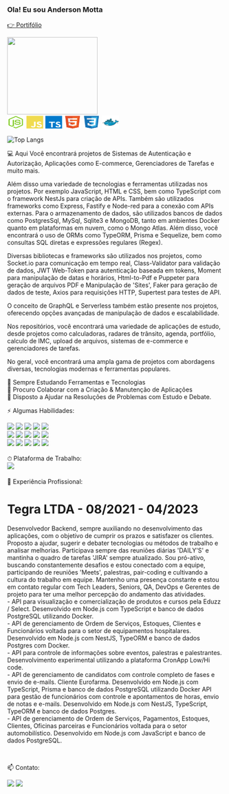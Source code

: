 ### Ola! Eu sou Anderson Motta 
<div>
  <p>
<a href="https://portifolio-anderson-motta.netlify.app/" target="_blank"> 👉 Portifólio </a>      
  </p>
<!--![Anderson GitHub stats](https://github-readme-stats.vercel.app/api?username=1andersonmotta&show_icons=true&theme=transparent)!-->
  <img height="180" width="210" src="https://media.giphy.com/media/MGdfeiKtEiEPS/giphy.gif"><br>
  <img height="30" width="40" src="https://raw.githubusercontent.com/devicons/devicon/master/icons/nodejs/nodejs-original.svg">
  <img height="30" width="40" src="https://raw.githubusercontent.com/devicons/devicon/master/icons/javascript/javascript-plain.svg">
  <img height="30" width="40" src="https://raw.githubusercontent.com/devicons/devicon/master/icons/typescript/typescript-plain.svg">
  <img height="30" width="40" src="https://raw.githubusercontent.com/devicons/devicon/master/icons/html5/html5-original.svg">
  <img height="30" width="40" src="https://raw.githubusercontent.com/devicons/devicon/master/icons/css3/css3-original.svg">
  <img height="30" width="40" src="https://raw.githubusercontent.com/devicons/devicon/master/icons/docker/docker-original.svg">
  
</div>


![Top Langs](https://github-readme-stats.vercel.app/api/top-langs/?username=anuraghazra&layout=compact&hide=astro,glsl)

 💻 Aqui Você encontrará projetos de Sistemas de Autenticação e Autorização, Aplicações como E-commerce, Gerenciadores de Tarefas e muito mais.

Além disso uma variedade de tecnologias e ferramentas utilizadas nos projetos. Por exemplo JavaScript, HTML e CSS, bem como TypeScript com o framework NestJs para criação de APIs. Também são utilizados frameworks como Express, Fastify e Node-red para a conexão com APIs externas. Para o armazenamento de dados, são utilizados bancos de dados como PostgresSql, MySql, Sqlite3 e MongoDB, tanto em ambientes Docker quanto em plataformas em nuvem, como o Mongo Atlas. Além disso, você encontrará o uso de ORMs como TypeORM, Prisma e Sequelize, bem como consultas SQL diretas e expressões regulares (Regex).

Diversas bibliotecas e frameworks são utilizados nos projetos, como Socket.io para comunicação em tempo real, Class-Validator para validação de dados, JWT Web-Token para autenticação baseada em tokens, Moment para manipulação de datas e horários, Html-to-Pdf e Puppeter para geração de arquivos PDF e Manipulação de 'Sites', Faker para geração de dados de teste, Axios para requisições HTTP, Supertest para testes de API.

O conceito de GraphQL e Serverless também estão presente nos projetos, oferecendo opções avançadas de manipulação de dados e escalabilidade.

Nos repositórios, você encontrará uma variedade de aplicações de estudo, desde projetos como calculadoras, radares de trânsito, agenda, portfólio, calculo de IMC, upload de arquivos, sistemas de e-commerce e gerenciadores de tarefas. 

No geral, você encontrará uma ampla gama de projetos com abordagens diversas, tecnologias modernas e ferramentas populares.

 🌱 Sempre Estudando Ferramentas e Tecnologias <br>
 👯 Procuro Colaborar com a Criação & Manutenção de Aplicações<br>
 🤔 Disposto a Ajudar na Resoluções de Problemas com Estudo e Debate.<br>
 

 ⚡ Algumas Habilidades:&nbsp; 
<div>
<img src="https://img.shields.io/badge/Node.js-43853D?style=for-the-badge&logo=node.js&logoColor=white ">&nbsp;<img src="https://img.shields.io/badge/JavaScript-323330?style=for-the-badge&logo=javascript&logoColor=F7DF1E ">&nbsp;<img src="https://img.shields.io/badge/TypeScript-007ACC?style=for-the-badge&logo=typescript&logoColor=white ">&nbsp;<img src="https://img.shields.io/badge/HTML5-E34F26?style=for-the-badge&logo=html5&logoColor=white ">&nbsp;<img src="https://img.shields.io/badge/CSS3-1572B6?style=for-the-badge&logo=css3&logoColor=white">
<br> <img src="https://img.shields.io/badge/Express.js-404D59?style=for-the-badge">&nbsp;<img src="https://img.shields.io/badge/PostgreSQL-316192?style=for-the-badge&logo=postgresql&logoColor=white ">&nbsp;<img src="https://img.shields.io/badge/MySQL-00000F?style=for-the-badge&logo=mysql&logoColor=white ">&nbsp;<img src="https://img.shields.io/badge/MongoDB-4EA94B?style=for-the-badge&logo=mongodb&logoColor=white ">&nbsp;<img src="https://img.shields.io/badge/SQLite-07405E?style=for-the-badge&logo=sqlite&logoColor=white">
<br> <img src="https://img.shields.io/badge/Visual_Studio-5C2D91?style=for-the-badge&logo=visual%20studio&logoColor=white">&nbsp;<img src="https://img.shields.io/badge/Prisma-3982CE?style=for-the-badge&logo=Prisma&logoColor=white ">&nbsp;<img src="https://img.shields.io/badge/Sequelize-52B0E7?style=for-the-badge&logo=Sequelize&logoColor=white ">&nbsp;<img src="https://img.shields.io/badge/SQLite-07405E?style=for-the-badge&logo=sqlite&logoColor=white">&nbsp;<img src="https://img.shields.io/badge/Jest-323330?style=for-the-badge&logo=Jest&logoColor=white"></div>
<br>
 ⏱ Plataforma de Trabalho:&nbsp;
  <div><img src="https://img.shields.io/badge/Jira-0052CC?style=for-the-badge&logo=Jira&logoColor=white" ></div>
  <br>
 💼 Experiência Profissional:
<div>
<h1>Tegra LTDA - 08/2021 - 04/2023</h1>
<p>
  Desenvolvedor Backend, sempre auxiliando no desenvolvimento das
aplicações, com o objetivo de cumprir os prazos e satisfazer os clientes.
Proposto a ajudar, sugerir e debater tecnologias ou métodos de trabalho e
analisar melhorias. Participava sempre das reuniões diárias 'DAILY'S' e
mantinha o quadro de tarefas 'JIRA' sempre atualizado. Sou pró-ativo,
buscando constantemente desafios e estou conectado com a equipe,
participando de reuniões 'Meets', palestras, pair-coding e cultivando a cultura
do trabalho em equipe. Mantenho uma presença constante e estou em
contato regular com Tech Leaders, Seniors, QA, DevOps e Gerentes de
projeto para ter uma melhor percepção do andamento das atividades.<br>
- API para visualização e comercialização de produtos e cursos pela Eduzz /
Select. Desenvolvido em Node.js com TypeScript e banco de dados
PostgreSQL utilizando Docker.<br>
- API de gerenciamento de Ordem de Serviços, Estoques, Clientes e
Funcionários voltada para o setor de equipamentos hospitalares.
Desenvolvido em Node.js com NestJS, TypeORM e banco de dados
Postgres com Docker.<br>
- API para controle de informações sobre eventos, palestras e palestrantes.
Desenvolvimento experimental utilizando a plataforma CronApp Low/Hi
code.<br>
- API de gerenciamento de candidatos com controle completo de fases e
envio de e-mails. Cliente Eurofarma. Desenvolvido em Node.js com
TypeScript, Prisma e banco de dados PostgreSQL utilizando Docker
API para gestão de funcionários com controle e apontamentos de horas,
envio de notas e e-mails. Desenvolvido em Node.js com NestJS,
TypeScript, TypeORM e banco de dados Postgres.<br>
- API de gerenciamento de Ordem de Serviços, Pagamentos, Estoques,
Clientes, Oficinas parceiras e Funcionários voltada para o setor
automobilístico. Desenvolvido em Node.js com JavaScript e banco de
dados PostgreSQL.
</p>
</div>
<br>

  
 📫 Contato:&nbsp; <div><a href="https://wa.me/5515997897412" target="_blank"><img src="https://img.shields.io/badge/WhatsApp-25D366?style=for-the-badge&logo=whatsapp&logoColor=white"></a>&nbsp;<a href="https://github.com/1andersonmotta" target="_blank"><img src="https://img.shields.io/badge/LinkedIn-0077B5?style=for-the-badge&logo=linkedin&logoColor=white "></a></div>



